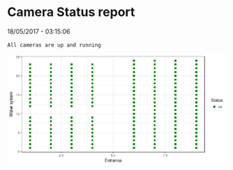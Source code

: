 Camera Status report
================
18/05/2017 - 03:15:06

    All cameras are up and running

![](camreport_files/figure-markdown_github/unnamed-chunk-2-1.png)
